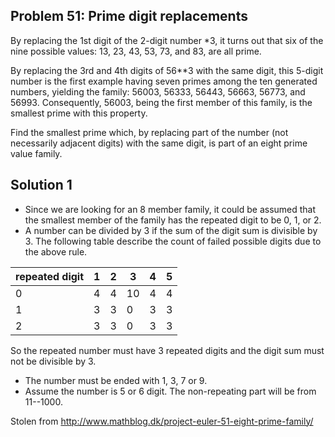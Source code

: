 ## Problem 51: Prime digit replacements

By replacing the 1st digit of the 2-digit number \*3, it turns out that six of
the nine possible values: 13, 23, 43, 53, 73, and 83, are all prime.

By replacing the 3rd and 4th digits of 56\*\*3 with the same digit, this
5-digit number is the first example having seven primes among the ten
generated numbers, yielding the family: 56003, 56333, 56443, 56663, 56773, and
56993. Consequently, 56003, being the first member of this family, is the
smallest prime with this property.

Find the smallest prime which, by replacing part of the number (not
necessarily adjacent digits) with the same digit, is part of an eight prime
value family.

## Solution 1

- Since we are looking for an 8 member family, it could be assumed that the
  smallest member of the family has the repeated digit to be 0, 1, or 2.
- A number can be divided by 3 if the sum of the digit sum is divisible by 3.
  The following table describe the count of failed possible digits due to the
  above rule.

| repeated digit | 1  | 2  | 3  | 4  | 5  |
| --             | -- | -- | -- | -- | -- |
| 0              | 4  | 4  | 10 | 4  | 4  |
| 1              | 3  | 3  | 0  | 3  | 3  |
| 2              | 3  | 3  | 0  | 3  | 3  |

So the repeated number must have 3 repeated digits and the digit sum must not
be divisible by 3.

- The number must be ended with 1, 3, 7 or 9.
- Assume the number is 5 or 6 digit. The non-repeating part will be from
  11--1000.


Stolen from <http://www.mathblog.dk/project-euler-51-eight-prime-family/>

